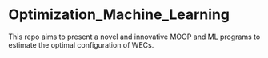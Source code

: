 # Optimization_Machine_Learning
This repo aims to present a novel and innovative MOOP and ML programs to estimate the optimal configuration of WECs.
